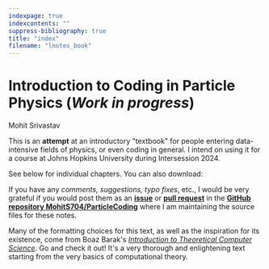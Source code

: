 ```yaml
---
indexpage: true
indexcontents: ""
suppress-bibliography: true
title: "index"
filename: "lnotes_book"
---
```


# Introduction to Coding in Particle Physics (_Work in progress_)

Mohit Srivastav

This is an __attempt__ at an introductory "textbook" for people entering data-intensive fields of physics, or even coding in general. I intend on using it for a course at Johns Hopkins University during Intersession 2024.

See below for individual chapters. You can also download:

If you have any _comments, suggestions, typo fixes_, etc., I would be very grateful if you would post them as an [__issue__](https://github.com/MohitS704/ParticleCoding/issues) or [__pull request__](https://github.com/MohitS704/ParticleCoding/pulls) in the [__GitHub repository MohitS704/ParticleCoding__](https://github.com/MohitS704/ParticleCoding) where I am maintaining the source files for these notes.

Many of the formatting choices for this text, as well as the inspiration for its existence, come from Boaz Barak's [_Introduction to Theoretical Computer Science_](https://github.com/boazbk/tcs). Go and check it out! It's a very thorough and enlightening text starting from the very basics of computational theory.
